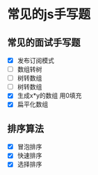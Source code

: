 # 常见的js手写题
## 常见的面试手写题
- [x] 发布订阅模式
- [ ] 数组转树
- [ ] 树转数组
- [ ] 树转数组
- [x] 生成x*y的数组 用0填充
- [x] 扁平化数组

## 排序算法
- [x] 冒泡排序
- [x] 快速排序
- [x] 选择排序
